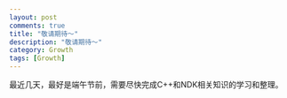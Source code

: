 ```yaml
---
layout: post
comments: true
title: "敬请期待～"
description: "敬请期待～"
category: Growth
tags: [Growth]
---
```


最近几天，最好是端午节前，需要尽快完成C++和NDK相关知识的学习和整理。
